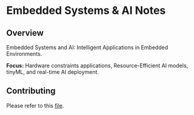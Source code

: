 # Embedded Systems & AI Notes


## Overview

Embedded Systems and AI: Intelligent Applications in Embedded Environments.


**Focus:** Hardware constraints applications, Resource-Efficient AI models, tinyML, and real-time AI deployment.

## Contributing

Please refer to this [file](../../CONTRIBUTING.md).


